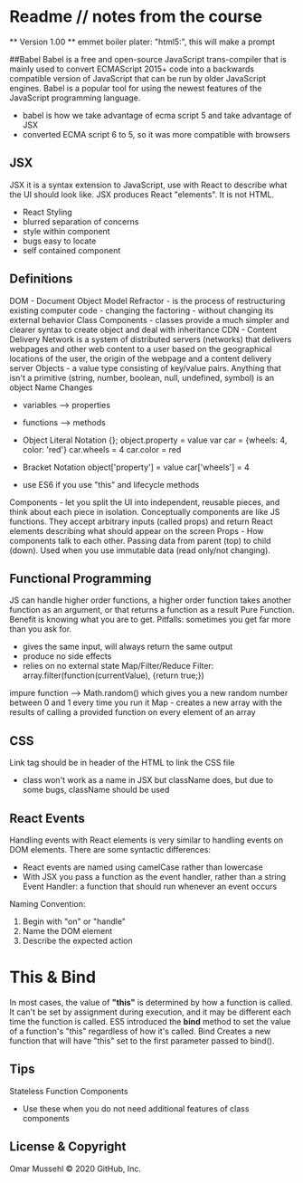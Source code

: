 # Readme // notes from the course

** Version 1.00 **
emmet boiler plater: "html5:", this will make a prompt

##Babel
Babel is a free and open-source JavaScript trans-compiler that is mainly used to convert ECMAScript 2015+ code into a backwards compatible version of JavaScript that can be run by older JavaScript engines. Babel is a popular tool for using the newest features of the JavaScript programming language.

- babel is how we take advantage of ecma script 5 and take advantage of JSX
- converted ECMA script 6 to 5, so it was more compatible with browsers

## JSX

JSX it is a syntax extension to JavaScript, use with React to describe what the UI should look like. JSX produces React "elements". It is not HTML.

- React Styling
- blurred separation of concerns
- style within component
- bugs easy to locate
- self contained component

## Definitions

DOM - Document Object Model
Refractor - is the process of restructuring existing computer code - changing the factoring - without changing its external behavior
Class Components - classes provide a much simpler and clearer syntax to create object and deal with inheritance
CDN - Content Delivery Network is a system of distributed servers (networks) that delivers webpages and other web content to a user based on the geographical locations of the user, the origin of the webpage and a content delivery server
Objects - a value type consisting of key/value pairs. Anything that isn't a primitive (string, number, boolean, null, undefined, symbol) is an object
Name Changes

- variables --> properties
- functions --> methods
- Object Literal Notation {};
  object.property = value
  var car = {wheels: 4, color: 'red'}
  car.wheels = 4
  car.color = red
- Bracket Notation
  object['property'] = value
  car['wheels'] = 4

- use ES6 if you use "this" and lifecycle methods

Components - let you split the UI into independent, reusable pieces, and think about each piece in isolation. Conceptually components are like JS functions. They accept arbitrary inputs (called props) and return React elements describing what should appear on the screen
Props - How components talk to each other. Passing data from parent (top) to child (down). Used when you use immutable data (read only/not changing).

## Functional Programming

JS can handle higher order functions, a higher order function takes another function as an argument, or that returns a function as a result
Pure Function. Benefit is knowing what you are to get.
Pitfalls: sometimes you get far more than you ask for.

- gives the same input, will always return the same output
- produce no side effects
- relies on no external state
  Map/Filter/Reduce
  Filter: array.filter(function(currentValue), {return true;})

impure function --> Math.random() which gives you a new random number between 0 and 1 every time you run it
Map - creates a new array with the results of calling a provided function on every element of an array

## CSS

Link tag should be in header of the HTML to link the CSS file

- class won't work as a name in JSX but className does, but due to some bugs, className should be used

## React Events

Handling events with React elements is very similar to handling events on DOM elements. There are some syntactic differences:

- React events are named using camelCase rather than lowercase
- With JSX you pass a function as the event handler, rather than a string
  Event Handler: a function that should run whenever an event occurs

Naming Convention:

1. Begin with "on" or "handle"
2. Name the DOM element
3. Describe the expected action

# This & Bind

In most cases, the value of <b>"this"</b> is determined by how a function is called. It can't be set by assignment during execution, and it may be different each time the function is called. ES5 introduced the <b>bind</b> method to set the value of a function's "this" regardless of how it's called. Bind Creates a new function that will have "this" set to the first parameter passed to bind().

## Tips

Stateless Function Components

- Use these when you do not need additional features of class components

## License & Copyright

Omar Mussehl
© 2020 GitHub, Inc.
